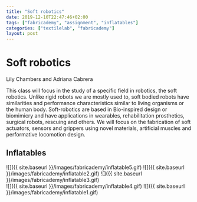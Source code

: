 ```yaml
---
title: "Soft robotics"
date: 2019-12-10T22:47:46+02:00
tags: ["fabricademy", "assignment", "inflatables"]
categories: ["textilelab", "fabricademy"]
layout: post
---
```


# Soft robotics
Lily Chambers and Adriana Cabrera

This class will focus in the study of a specific field in robotics, the soft robotics. Unlike rigid robots we are mostly used to, soft bodied robots have similarities and performance characteristics similar to living organisms or the human body. Soft-robotics are based in Bio-inspired design or biomimicry and have applications in wearables, rehabilitation prosthetics, surgical robots, rescuing and others. We will focus on the fabrication of soft actuators, sensors and grippers using novel materials, artificial muscles and performative locomotion design.

## Inflatables
<div markdown="1" class="row-3">
![]({{ site.baseurl }}/images/fabricademy/inflatable5.gif)
![]({{ site.baseurl }}/images/fabricademy/inflatable2.gif)
![]({{ site.baseurl }}/images/fabricademy/inflatable3.gif)
</div>
<div markdown="1" class="row-2">
![]({{ site.baseurl }}/images/fabricademy/inflatable4.gif)
![]({{ site.baseurl }}/images/fabricademy/inflatable1.gif)
</div>